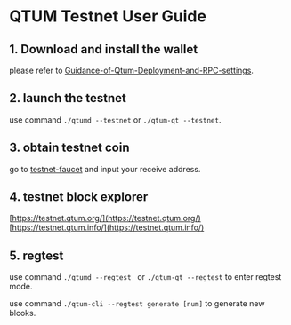 # QTUM Testnet User Guide

## 1. Download and install the wallet
please refer to [Guidance-of-Qtum-Deployment-and-RPC-settings](https://github.com/qtumproject/documents/blob/master/en/Guidance-of-Qtum-Deployment-and-RPC-Settings.md).

## 2. launch the testnet
use command `./qtumd --testnet` or `./qtum-qt --testnet`.

## 3. obtain testnet coin
go to [testnet-faucet](https://testnet-faucet.qtum.info/) and input your receive address.

## 4. testnet block explorer
[https://testnet.qtum.org/](https://testnet.qtum.org/)  
[https://testnet.qtum.info/](https://testnet.qtum.info/)

## 5. regtest
use command `./qtumd --regtest ` or `./qtum-qt --regtest` to enter regtest mode.

use command `./qtum-cli --regtest generate [num]` to generate new blcoks.





